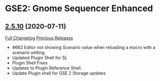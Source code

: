 # GSE2: Gnome Sequencer Enhanced

## [2.5.10](https://github.com/TimothyLuke/GnomeSequencer-Enhanced/tree/2.5.10) (2020-07-11)
[Full Changelog](https://github.com/TimothyLuke/GnomeSequencer-Enhanced/compare/2.5.9...2.5.10) [Previous Releases](https://github.com/TimothyLuke/GnomeSequencer-Enhanced/releases)

- #662 Editor not showing Scenario value when reloading a macro with a scenario setting.  
- Updated Plugin Shell for SL  
- Plugin Shell Fixes  
- Updates to Plugin Reference Shell.  
- Update Plugin shell for GSE 2 Storage updates  